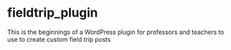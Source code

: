 # fieldtrip_plugin
This is the beginnings of a WordPress plugin for professors and teachers to use to create custom field trip posts
